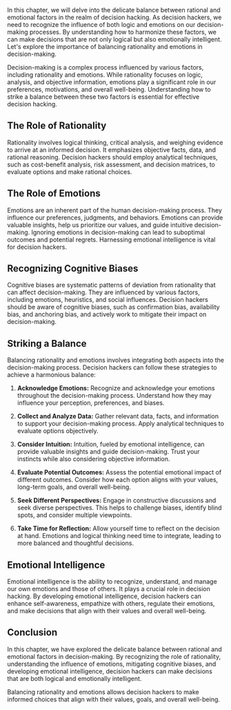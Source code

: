 
In this chapter, we will delve into the delicate balance between rational and emotional factors in the realm of decision hacking. As decision hackers, we need to recognize the influence of both logic and emotions on our decision-making processes. By understanding how to harmonize these factors, we can make decisions that are not only logical but also emotionally intelligent. Let's explore the importance of balancing rationality and emotions in decision-making.

Decision-making is a complex process influenced by various factors, including rationality and emotions. While rationality focuses on logic, analysis, and objective information, emotions play a significant role in our preferences, motivations, and overall well-being. Understanding how to strike a balance between these two factors is essential for effective decision hacking.

## The Role of Rationality

Rationality involves logical thinking, critical analysis, and weighing evidence to arrive at an informed decision. It emphasizes objective facts, data, and rational reasoning. Decision hackers should employ analytical techniques, such as cost-benefit analysis, risk assessment, and decision matrices, to evaluate options and make rational choices.

## The Role of Emotions

Emotions are an inherent part of the human decision-making process. They influence our preferences, judgments, and behaviors. Emotions can provide valuable insights, help us prioritize our values, and guide intuitive decision-making. Ignoring emotions in decision-making can lead to suboptimal outcomes and potential regrets. Harnessing emotional intelligence is vital for decision hackers.

## Recognizing Cognitive Biases

Cognitive biases are systematic patterns of deviation from rationality that can affect decision-making. They are influenced by various factors, including emotions, heuristics, and social influences. Decision hackers should be aware of cognitive biases, such as confirmation bias, availability bias, and anchoring bias, and actively work to mitigate their impact on decision-making.

## Striking a Balance

Balancing rationality and emotions involves integrating both aspects into the decision-making process. Decision hackers can follow these strategies to achieve a harmonious balance:

1. **Acknowledge Emotions:** Recognize and acknowledge your emotions throughout the decision-making process. Understand how they may influence your perception, preferences, and biases.

2. **Collect and Analyze Data:** Gather relevant data, facts, and information to support your decision-making process. Apply analytical techniques to evaluate options objectively.

3. **Consider Intuition:** Intuition, fueled by emotional intelligence, can provide valuable insights and guide decision-making. Trust your instincts while also considering objective information.

4. **Evaluate Potential Outcomes:** Assess the potential emotional impact of different outcomes. Consider how each option aligns with your values, long-term goals, and overall well-being.

5. **Seek Different Perspectives:** Engage in constructive discussions and seek diverse perspectives. This helps to challenge biases, identify blind spots, and consider multiple viewpoints.

6. **Take Time for Reflection:** Allow yourself time to reflect on the decision at hand. Emotions and logical thinking need time to integrate, leading to more balanced and thoughtful decisions.

## Emotional Intelligence

Emotional intelligence is the ability to recognize, understand, and manage our own emotions and those of others. It plays a crucial role in decision hacking. By developing emotional intelligence, decision hackers can enhance self-awareness, empathize with others, regulate their emotions, and make decisions that align with their values and overall well-being.

Conclusion
----------

In this chapter, we have explored the delicate balance between rational and emotional factors in decision-making. By recognizing the role of rationality, understanding the influence of emotions, mitigating cognitive biases, and developing emotional intelligence, decision hackers can make decisions that are both logical and emotionally intelligent.

Balancing rationality and emotions allows decision hackers to make informed choices that align with their values, goals, and overall well-being.
